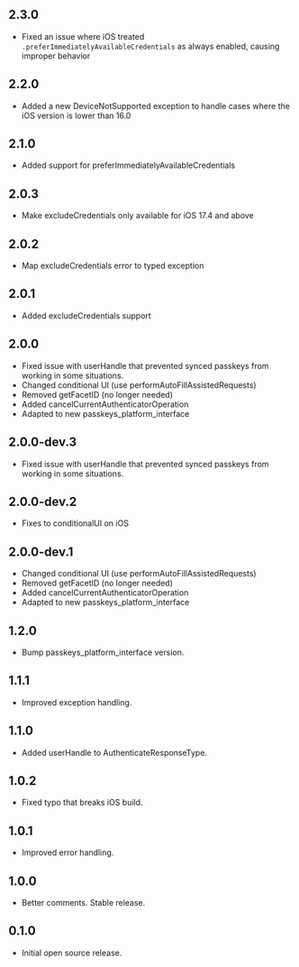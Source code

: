 ## 2.3.0

* Fixed an issue where iOS treated `.preferImmediatelyAvailableCredentials` as always enabled, causing improper behavior

## 2.2.0

* Added a new DeviceNotSupported exception to handle cases where the iOS version is lower than 16.0

## 2.1.0

* Added support for preferImmediatelyAvailableCredentials

## 2.0.3

* Make excludeCredentials only available for iOS 17.4 and above

## 2.0.2

* Map excludeCredentials error to typed exception

## 2.0.1

* Added excludeCredentials support

## 2.0.0

* Fixed issue with userHandle that prevented synced passkeys from working in some situations.
* Changed conditional UI (use performAutoFillAssistedRequests)
* Removed getFacetID (no longer needed)
* Added cancelCurrentAuthenticatorOperation
* Adapted to new passkeys_platform_interface

## 2.0.0-dev.3

* Fixed issue with userHandle that prevented synced passkeys from working in some situations.

## 2.0.0-dev.2

* Fixes to conditionalUI on iOS

## 2.0.0-dev.1

* Changed conditional UI (use performAutoFillAssistedRequests)
* Removed getFacetID (no longer needed)
* Added cancelCurrentAuthenticatorOperation
* Adapted to new passkeys_platform_interface

## 1.2.0

* Bump passkeys_platform_interface version.

## 1.1.1

* Improved exception handling.

## 1.1.0

* Added userHandle to AuthenticateResponseType.

## 1.0.2

* Fixed typo that breaks iOS build.

## 1.0.1

* Improved error handling.

## 1.0.0

* Better comments. Stable release.

## 0.1.0

* Initial open source release.
